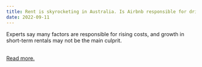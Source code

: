 ```yaml
---
title: Rent is skyrocketing in Australia. Is Airbnb responsible for driving up prices?
date: 2022-09-11
---
```

<p>Experts say many factors are responsible for rising costs, and growth in short-term rentals may not be the main culprit.</p><br>
<a href='https://www.theguardian.com/news/datablog/2022/sep/12/australias-rental-prices-are-skyrocketing-so-why-were-1m-homes-empty-on-census-night'>Read more.</a>